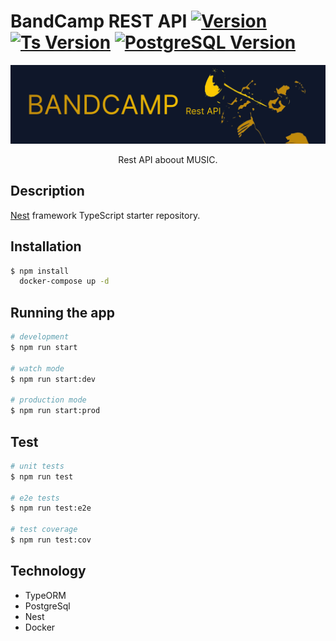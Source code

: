 # BandCamp REST API  [![Version](https://img.shields.io/badge/Version-1.0-green.svg)](https://github.com/joehann-9s/bandcamp/releases/tag/v1.0) [![Ts Version](https://img.shields.io/badge/TypeSscript-5.4.3-blue?logo=typescript)](https://golang.org/doc/go1.20) [![PostgreSQL Version](https://img.shields.io/badge/PostgreSQL-16-blue?logo=postgresql)](https://www.postgresql.org/docs/16/) 

![Project slide](assets/bandcamp.png)


  <p align="center">Rest API aboout MUSIC.</p>

## Description

[Nest](https://github.com/nestjs/nest) framework TypeScript starter repository.

## Installation

```bash
$ npm install
  docker-compose up -d
```

## Running the app

```bash
# development
$ npm run start

# watch mode
$ npm run start:dev

# production mode
$ npm run start:prod
```

## Test

```bash
# unit tests
$ npm run test

# e2e tests
$ npm run test:e2e

# test coverage
$ npm run test:cov
```

## Technology

- TypeORM
- PostgreSql
- Nest
- Docker
